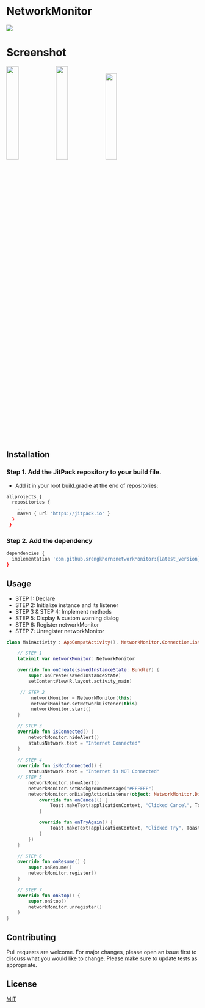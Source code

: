 # NetworkMonitor

[![](https://jitpack.io/v/srengkhorn/networkMonitor.svg)](https://jitpack.io/#srengkhorn/networkMonitor)

# Screenshot
<img src="https://techkh.com/wp-content/uploads/2020/07/demo_01.png" width="25%"> <img src="https://techkh.com/wp-content/uploads/2020/07/demo_02.png" width="25%"> <img src="https://media0.giphy.com/media/KZSSxGymfQgQWPEAu6/giphy.gif" width="24%">

## Installation
### Step 1. Add the JitPack repository to your build file. 
- Add it in your root build.gradle at the end of repositories:

```bash
allprojects {
  repositories {
    ...
    maven { url 'https://jitpack.io' }
  }
 }
```
### Step 2. Add the dependency

```bash
dependencies {
  implementation 'com.github.srengkhorn:networkMonitor:{latest_version}'
}
```
## Usage
- STEP 1: Declare
- STEP 2: Initialize instance and its listener
- STEP 3 & STEP 4: Implement methods
- STEP 5: Display & custom warning dialog
- STEP 6: Register networkMonitor
- STEP 7: Unregister networkMonitor
```kotlin
class MainActivity : AppCompatActivity(), NetworkMonitor.ConnectionListener {

    // STEP 1
    lateinit var networkMonitor: NetworkMonitor

    override fun onCreate(savedInstanceState: Bundle?) {
        super.onCreate(savedInstanceState)
        setContentView(R.layout.activity_main)

	 // STEP 2
         networkMonitor = NetworkMonitor(this)
         networkMonitor.setNetworkListener(this)
         networkMonitor.start()
    }

    // STEP 3
    override fun isConnected() {
        networkMonitor.hideAlert()
        statusNetwork.text = "Internet Connected"
    }
    
    // STEP 4
    override fun isNotConnected() {
        statusNetwork.text = "Internet is NOT Connected"
	// STEP 5
        networkMonitor.showAlert()
        networkMonitor.setBackgroundMessage("#FFFFFF")
        networkMonitor.onDialogActionListener(object: NetworkMonitor.DialogListener{
            override fun onCancel() {
                Toast.makeText(applicationContext, "Clicked Cancel", Toast.LENGTH_SHORT).show()
            }

            override fun onTryAgain() {
                Toast.makeText(applicationContext, "Clicked Try", Toast.LENGTH_SHORT).show()
            }
        })
    }

    // STEP 6
    override fun onResume() {
        super.onResume()
        networkMonitor.register()
    }

    // STEP 7
    override fun onStop() {
        super.onStop()
        networkMonitor.unregister()
    }
}
```
## Contributing
Pull requests are welcome. For major changes, please open an issue first to discuss what you would like to change.
Please make sure to update tests as appropriate.
## License
[MIT](https://choosealicense.com/licenses/mit/)
